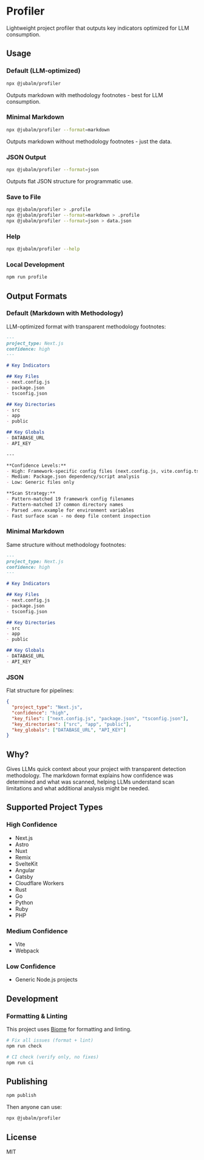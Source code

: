 # Profiler

Lightweight project profiler that outputs key indicators optimized for LLM consumption.

## Usage

### Default (LLM-optimized)

```bash
npx @jubalm/profiler
```

Outputs markdown with methodology footnotes - best for LLM consumption.

### Minimal Markdown

```bash
npx @jubalm/profiler --format=markdown
```

Outputs markdown without methodology footnotes - just the data.

### JSON Output

```bash
npx @jubalm/profiler --format=json
```

Outputs flat JSON structure for programmatic use.

### Save to File

```bash
npx @jubalm/profiler > .profile
npx @jubalm/profiler --format=markdown > .profile
npx @jubalm/profiler --format=json > data.json
```

### Help

```bash
npx @jubalm/profiler --help
```

### Local Development

```bash
npm run profile
```

## Output Formats

### Default (Markdown with Methodology)

LLM-optimized format with transparent methodology footnotes:

```markdown
---
project_type: Next.js
confidence: high
---

# Key Indicators

## Key Files
- next.config.js
- package.json
- tsconfig.json

## Key Directories
- src
- app
- public

## Key Globals
- DATABASE_URL
- API_KEY

---

**Confidence Levels:**
- High: Framework-specific config files (next.config.js, vite.config.ts, etc.)
- Medium: Package.json dependency/script analysis
- Low: Generic files only

**Scan Strategy:**
- Pattern-matched 19 framework config filenames
- Pattern-matched 17 common directory names
- Parsed .env.example for environment variables
- Fast surface scan - no deep file content inspection
```

### Minimal Markdown

Same structure without methodology footnotes:

```markdown
---
project_type: Next.js
confidence: high
---

# Key Indicators

## Key Files
- next.config.js
- package.json
- tsconfig.json

## Key Directories
- src
- app
- public

## Key Globals
- DATABASE_URL
- API_KEY
```

### JSON

Flat structure for pipelines:

```json
{
  "project_type": "Next.js",
  "confidence": "high",
  "key_files": ["next.config.js", "package.json", "tsconfig.json"],
  "key_directories": ["src", "app", "public"],
  "key_globals": ["DATABASE_URL", "API_KEY"]
}
```

## Why?

Gives LLMs quick context about your project with transparent detection methodology. The markdown format explains how confidence was determined and what was scanned, helping LLMs understand scan limitations and what additional analysis might be needed.

## Supported Project Types

### High Confidence
- Next.js
- Astro
- Nuxt
- Remix
- SvelteKit
- Angular
- Gatsby
- Cloudflare Workers
- Rust
- Go
- Python
- Ruby
- PHP

### Medium Confidence
- Vite
- Webpack

### Low Confidence
- Generic Node.js projects

## Development

### Formatting & Linting

This project uses [Biome](https://biomejs.dev/) for formatting and linting.

```bash
# Fix all issues (format + lint)
npm run check

# CI check (verify only, no fixes)
npm run ci
```

## Publishing

```bash
npm publish
```

Then anyone can use:
```bash
npx @jubalm/profiler
```

## License

MIT
